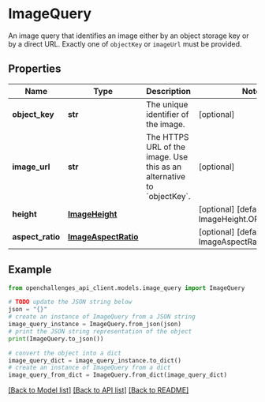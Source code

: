 # ImageQuery

An image query that identifies an image either by an object storage key or by a direct URL. Exactly one of `objectKey` or `imageUrl` must be provided.

## Properties

| Name             | Type                                        | Description                                                                      | Notes                                             |
| ---------------- | ------------------------------------------- | -------------------------------------------------------------------------------- | ------------------------------------------------- |
| **object_key**   | **str**                                     | The unique identifier of the image.                                              | [optional]                                        |
| **image_url**    | **str**                                     | The HTTPS URL of the image. Use this as an alternative to &#x60;objectKey&#x60;. | [optional]                                        |
| **height**       | [**ImageHeight**](ImageHeight.md)           |                                                                                  | [optional] [default to ImageHeight.ORIGINAL]      |
| **aspect_ratio** | [**ImageAspectRatio**](ImageAspectRatio.md) |                                                                                  | [optional] [default to ImageAspectRatio.ORIGINAL] |

## Example

```python
from openchallenges_api_client.models.image_query import ImageQuery

# TODO update the JSON string below
json = "{}"
# create an instance of ImageQuery from a JSON string
image_query_instance = ImageQuery.from_json(json)
# print the JSON string representation of the object
print(ImageQuery.to_json())

# convert the object into a dict
image_query_dict = image_query_instance.to_dict()
# create an instance of ImageQuery from a dict
image_query_from_dict = ImageQuery.from_dict(image_query_dict)
```

[[Back to Model list]](../README.md#documentation-for-models) [[Back to API list]](../README.md#documentation-for-api-endpoints) [[Back to README]](../README.md)
